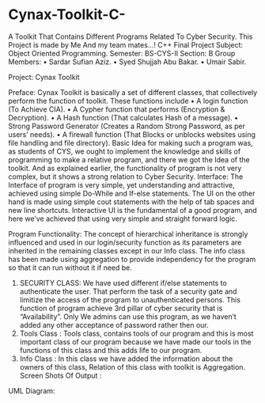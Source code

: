 # Cynax-Toolkit-C-
A Toolkit That Contains Different Programs Related To Cyber Security. This Project is made by Me And my team mates...! C++ Final Project 
Subject: Object Oriented Programming.
Semester: BS-CYS-II
Section: B
Group Members: 
•	Sardar Sufian Aziz.
•	Syed Shujjah Abu Bakar.
•	Umair Sabir.

Project: Cynax Toolkit

Preface:
Cynax Toolkit is basically a set of different classes, that collectively perform the function of toolkit. These functions include
•	A login function (To Achieve CIA).
•	A Cypher function that performs (Encryption & Decryption).
•	A Hash function (That calculates Hash of a message).
•	Strong Password Generator (Creates a Random Strong Password, as per users’ needs).
•	A firewall function (That Blocks or unblocks websites using file handling and file directory).
Basic Idea for making such a program was, as students of CYS, we ought to implement the knowledge and skills of programming to make a relative program, and there we got the Idea of the toolkit. And as explained earlier, the functionality of program is not very complex, but it shows a strong relation to Cyber Security.
Interface:
The Interface of program is very simple, yet understanding and attractive, achieved using simple Do-While and If-else statements. The UI on the other hand is made using simple cout statements with the help of tab spaces and new line shortcuts. Interactive UI is the fundamental of a good program, and here we’ve achieved that using very simple and straight forward logic.

Program Functionality:
The concept of hierarchical inheritance is strongly influenced and used in our login/security function as its parameters are inherited in the remaining classes except in our Info class. 
The info class has been made using aggregation to provide independency for the program so that it can run without it if need be. 
1.	SECURITY CLASS:
We have used different if/else statements to authenticate the user. That perform the task of a security gate and limitize the access of the program to unauthenticated persons. This function of program achieve 3rd pillar of cyber security that is “Availability”. Only We admins can use this program, as we haven’t added any other acceptance of password rather then our.
2.	Tools Class :
Tools class, contains tools of our program and this is most important class of our program because we have made our tools in the functions of this class and this adds life to our program. 
3.	Info Class : 
In this class we have added the information about the owners of this class, Relation of this class with toolkit is Aggregation.
Screen Shots Of Output :
 
 
 

UML Diagram:
 


